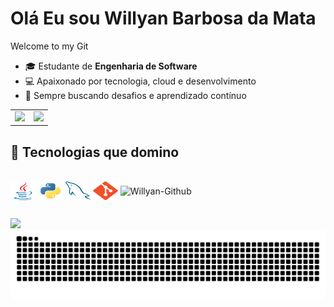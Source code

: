 # Olá Eu sou Willyan Barbosa da Mata

Welcome to my Git

* 🎓 Estudante de **Engenharia de Software**
* 💻 Apaixonado por tecnologia, cloud e desenvolvimento
* 🚀 Sempre buscando desafios e aprendizado contínuo

<table>
  <tr>
    <td>
      <img height="180em" src="https://github-readme-stats.vercel.app/api?username=WillyanMata&show_icons=true&theme=tokyonight&include_all_commits=true&count_private=true"/>
    </td>
    <td>
      <img height="100em" src="https://github-readme-stats.vercel.app/api/top-langs/?username=WillyanMata&layout=compact&langs_count=7&theme=tokyonight"/>
    </td>
  </tr>
</table>

## 🚀 Tecnologias que domino

<div style="display: inline_block"><br>
  <img align="center" alt="Willyan-Java" height="30" width="40" src="https://raw.githubusercontent.com/devicons/devicon/master/icons/java/java-original.svg">
  <img align="center" alt="Willyan-Python" height="30" width="40" src="https://raw.githubusercontent.com/devicons/devicon/master/icons/python/python-original.svg">
  <img align="center" alt="Willyan-SQL" height="30" width="40" src="https://raw.githubusercontent.com/devicons/devicon/master/icons/mysql/mysql-original.svg">
  <img align="center" alt="Willyan-Git" height="30" width="40" src="https://raw.githubusercontent.com/devicons/devicon/master/icons/git/git-original.svg">
  <img align="center" alt="Willyan-Github" height="30" width="40" src="https://cdn.jsdelivr.net/gh/devicons/devicon/icons/github/github-original.svg">
</div>

##

<div> 
  <a href="https://www.linkedin.com/in/willyandamata" target="_blank">
    <img src="https://img.shields.io/badge/-LinkedIn-%230077B5?style=for-the-badge&logo=linkedin&logoColor=white" target="_blank">
  </a> 
</div>

<img src="https://raw.githubusercontent.com/WillyanMata/WillyanMata/output/snake.svg" alt="Snake animation" />
